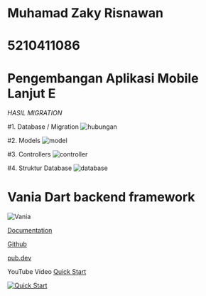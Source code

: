 # Muhamad Zaky Risnawan
# 5210411086
# Pengembangan Aplikasi Mobile Lanjut E

*HASIL MIGRATION*

#1. Database / Migration 
![hubungan](https://github.com/user-attachments/assets/70cd919a-48a5-4c7e-8880-88152f2d8b93)

#2. Models
![model](https://github.com/user-attachments/assets/078dfd8c-0015-4109-89d1-27ea25a7dc9a)

#3. Controllers
![controller](https://github.com/user-attachments/assets/ae408dd2-44c9-463d-8861-c3ffdfaf7be2)

#4. Struktur Database
![database](https://github.com/user-attachments/assets/52d8f4ed-af90-4846-bafd-847de03cce23)

# Vania Dart backend framework

![Vania](https://vdart.dev/img/logo.png)

[Documentation](https://vdart.dev)

[Github](https://github.com/vania-dart/framework)

[pub.dev](https://pub.dev/packages/vania)

YouTube Video [Quick Start](https://www.youtube.com/watch?v=k8ol0F4bDKs)

[![Quick Start](http://img.youtube.com/vi/k8ol0F4bDKs/0.jpg)](https://www.youtube.com/watch?v=k8ol0F4bDKs "Quick Start")
